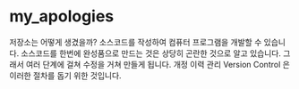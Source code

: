 # my_apologies
저장소는 어떻게 생겼을까?
소스코드를 작성하여 컴퓨터 프로그램을 개발할 수 있습니다.
소스코드를 한번에 완성품으로 만드는 것은 상당히 곤란한 것으로 알고 있습니다.
그래서 여러 단계에 걸쳐 수정을 거쳐 만들게 됩니다.
개정 이력 관리 Version Control 은 이러한 절차를 돕기 위한 것입니다.
